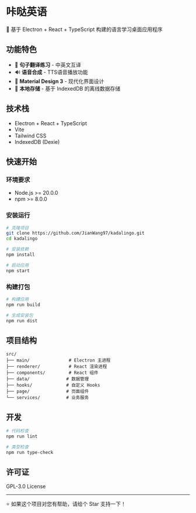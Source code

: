 # 咔哒英语

🚀 基于 Electron + React + TypeScript 构建的语言学习桌面应用程序

## 功能特色

- 📝 **句子翻译练习** - 中英文互译
- 🔊 **语音合成** - TTS语音播放功能
- 🎨 **Material Design 3** - 现代化界面设计
- 💾 **本地存储** - 基于 IndexedDB 的离线数据存储

## 技术栈

- Electron + React + TypeScript
- Vite 
- Tailwind CSS
- IndexedDB (Dexie)

## 快速开始

### 环境要求
- Node.js >= 20.0.0
- npm >= 8.0.0

### 安装运行
```bash
# 克隆项目
git clone https://github.com/JianWang97/kadalingo.git
cd kadalingo

# 安装依赖
npm install

# 启动应用
npm start
```

### 构建打包
```bash
# 构建应用
npm run build

# 生成安装包
npm run dist
```

## 项目结构

```
src/
├── main/               # Electron 主进程
├── renderer/           # React 渲染进程
├── components/         # React 组件
├── data/              # 数据管理
├── hooks/             # 自定义 Hooks
├── page/              # 页面组件
└── services/          # 业务服务
```

## 开发

```bash
# 代码检查
npm run lint

# 类型检查
npm run type-check
```

## 许可证

GPL-3.0 License

---

⭐ 如果这个项目对您有帮助，请给个 Star 支持一下！
